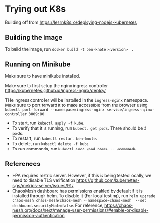 # Trying out K8s

Building off from https://learnk8s.io/deploying-nodejs-kubernetes

## Building the Image

To build the image, run `docker build -t ben-knote:<version> .`.

## Running on Minikube

Make sure to have minikube installed.

Make sure to first setup the nginx ingress controller https://kubernetes.github.io/ingress-nginx/deploy/

THe ingress controller will be installed in the `ingress-nginx` namespace. Make sure to port forward it to make accessible from the browser using `kubectl port-forward --namespace=ingress-nginx service/ingress-nginx-controller 3009:80`

- To start, run `kubectl apply -f kube`.
- To verify that it is running, run `kubectl get pods`. There should be 2 pods.
- To restart, run `kubectl restart ben-knote`.
- To delete, run `kubectl delete -f kube`.
- To run commands, run `kubectl exec <pod name> -- <command>`

## References

- HPA requires metric server. However, if this is being tested locally, we need to disable TLS verification https://github.com/kubernetes-sigs/metrics-server/issues/917
- ChaosMesh dashboard has permissions enabled by default if it is installed through helm. To disable it (For local testing), run `helm upgrade chaos-mesh chaos-mesh/chaos-mesh --namespace=chaos-mesh  --set dashboard.securityMode=false`. For reference, https://chaos-mesh.org/docs/next/manage-user-permissions/#enable-or-disable-permission-authentication
